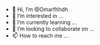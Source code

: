 - 👋 Hi, I’m @Omarfhhdh
- 👀 I’m interested in ...
- 🌱 I’m currently learning ...
- 💞️ I’m looking to collaborate on ...
- 📫 How to reach me ...

<!---
Omarfhhdh/Omarfhhdh is a ✨ special ✨ repository because its `README.md` (this file) appears on your GitHub profile.
You can click the Preview link to take a look at your changes.
--->

